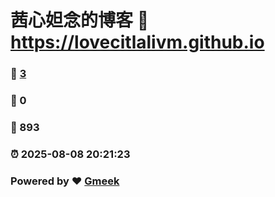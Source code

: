 # 茜心妲念的博客 :link: https://lovecitlalivm.github.io 
### :page_facing_up: [3](https://lovecitlalivm.github.io/tag.html) 
### :speech_balloon: 0 
### :hibiscus: 893 
### :alarm_clock: 2025-08-08 20:21:23 
### Powered by :heart: [Gmeek](https://github.com/Meekdai/Gmeek)
